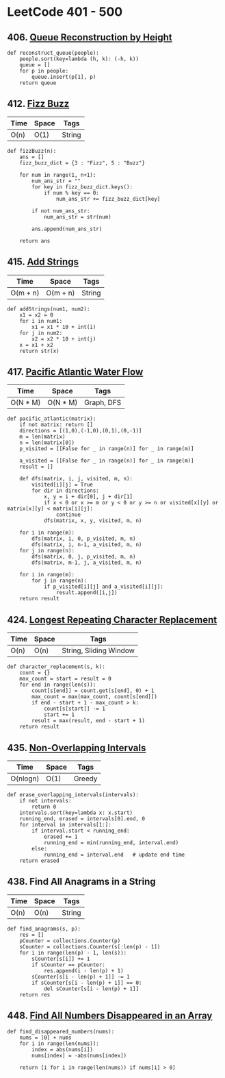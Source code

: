 # LeetCode 401 - 500

## 406. [Queue Reconstruction by Height](https://leetcode.com/problems/queue-reconstruction-by-height/)

```python3
def reconstruct_queue(people):
    people.sort(key=lambda (h, k): (-h, k))
    queue = []
    for p in people:
        queue.insert(p[1], p)
    return queue
```


## 412. [Fizz Buzz](https://leetcode.com/problems/fizz-buzz/)

| Time    | Space    | Tags           |
|-------- | -------- | -------------- |
| O(n) | O(1) | String |

```python3
def fizzBuzz(n):
    ans = []
    fizz_buzz_dict = {3 : "Fizz", 5 : "Buzz"}

    for num in range(1, n+1):
        num_ans_str = ""
        for key in fizz_buzz_dict.keys():
            if num % key == 0:
                num_ans_str += fizz_buzz_dict[key]

        if not num_ans_str:
            num_ans_str = str(num)

        ans.append(num_ans_str)  

    return ans
```


## 415. [Add Strings](https://leetcode.com/problems/add-strings/)

| Time    | Space    | Tags           |
|-------- | -------- | -------------- |
| O(m + n) | O(m + n) | String |

```python3
def addStrings(num1, num2):
    x1 = x2 = 0
    for i in num1:
        x1 = x1 * 10 + int(i)
    for j in num2:
        x2 = x2 * 10 + int(j)
    x = x1 + x2
    return str(x)
```

## 417. [Pacific Atlantic Water Flow](https://leetcode.com/problems/pacific-atlantic-water-flow/)

| Time    | Space    | Tags           |
|-------- | -------- | -------------- |
| O(N * M) | O(N * M) | Graph, DFS |

```python3
def pacific_atlantic(matrix):
    if not matrix: return []
    directions = [(1,0),(-1,0),(0,1),(0,-1)]
    m = len(matrix)
    n = len(matrix[0])
    p_visited = [[False for _ in range(n)] for _ in range(m)]
    
    a_visited = [[False for _ in range(n)] for _ in range(m)]
    result = []

    def dfs(matrix, i, j, visited, m, n):
        visited[i][j] = True
        for dir in directions:
            x, y = i + dir[0], j + dir[1]
            if x < 0 or x >= m or y < 0 or y >= n or visited[x][y] or matrix[x][y] < matrix[i][j]:
                continue
            dfs(matrix, x, y, visited, m, n)
    
    for i in range(m):
        dfs(matrix, i, 0, p_visited, m, n)
        dfs(matrix, i, n-1, a_visited, m, n)
    for j in range(n):
        dfs(matrix, 0, j, p_visited, m, n)
        dfs(matrix, m-1, j, a_visited, m, n)
        
    for i in range(m):
        for j in range(n):
            if p_visited[i][j] and a_visited[i][j]:
                result.append([i,j])
    return result
```


## 424. [Longest Repeating Character Replacement](https://leetcode.com/problems/longest-repeating-character-replacement/)

| Time    | Space    | Tags           |
|-------- | -------- | -------------- |
O(n) | O(n) | String, Sliding Window |

```python3
def character_replacement(s, k):
    count = {}
    max_count = start = result = 0
    for end in range(len(s)):
        count[s[end]] = count.get(s[end], 0) + 1
        max_count = max(max_count, count[s[end]])
        if end - start + 1 - max_count > k:
            count[s[start]] -= 1
            start += 1
        result = max(result, end - start + 1)
    return result
```

## 435. [Non-Overlapping Intervals](https://leetcode.com/problems/non-overlapping-intervals/)

| Time    | Space    | Tags           |
|-------- | -------- | -------------- |
O(nlogn) | O(1) | Greedy |

```python3
def erase_overlapping_intervals(intervals):
    if not intervals: 
        return 0
    intervals.sort(key=lambda x: x.start)
    running_end, erased = intervals[0].end, 0
    for interval in intervals[1:]:
        if interval.start < running_end:
            erased += 1
            running_end = min(running_end, interval.end)
        else:
            running_end = interval.end   # update end time
    return erased
```

## 438. Find All Anagrams in a String

| Time    | Space    | Tags           |
|-------- | -------- | -------------- |
O(n) | O(n) | String |

```python3
def find_anagrams(s, p):
    res = []
    pCounter = collections.Counter(p)
    sCounter = collections.Counter(s[:len(p) - 1])
    for i in range(len(p) - 1, len(s)):
        sCounter[s[i]] += 1
        if sCounter == pCounter:
            res.append(i - len(p) + 1)
        sCounter[s[i - len(p) + 1]] -= 1
        if sCounter[s[i - len(p) + 1]] == 0:
            del sCounter[s[i - len(p) + 1]]
    return res
```


## 448. [Find All Numbers Disappeared in an Array](https://leetcode.com/problems/find-all-numbers-disappeared-in-an-array/)

```
def find_disappeared_numbers(nums):
    nums = [0] + nums
    for i in range(len(nums)):
        index = abs(nums[i])
        nums[index] = -abs(nums[index])

    return [i for i in range(len(nums)) if nums[i] > 0]
```
